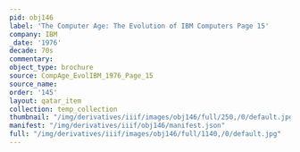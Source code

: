 ```yaml
---
pid: obj146
label: 'The Computer Age: The Evolution of IBM Computers Page 15'
company: IBM
_date: '1976'
decade: 70s
commentary:
object_type: brochure
source: CompAge_EvolIBM_1976_Page_15
source_name:
order: '145'
layout: qatar_item
collection: temp_collection
thumbnail: "/img/derivatives/iiif/images/obj146/full/250,/0/default.jpg"
manifest: "/img/derivatives/iiif/obj146/manifest.json"
full: "/img/derivatives/iiif/images/obj146/full/1140,/0/default.jpg"
---
```

